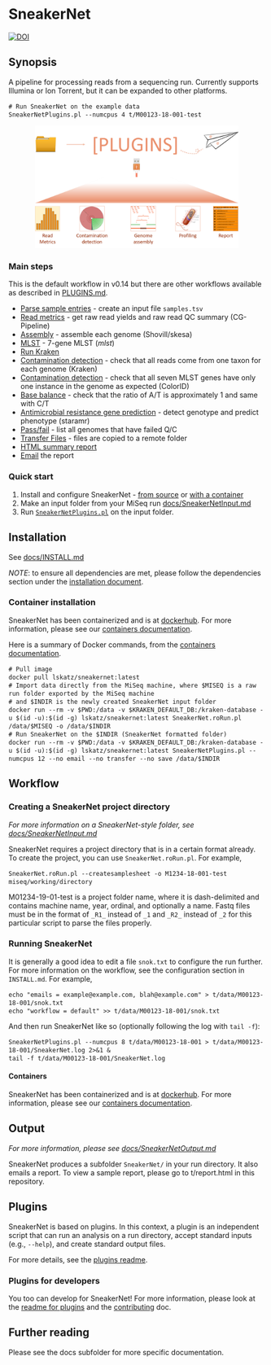 # SneakerNet

[![DOI](https://joss.theoj.org/papers/10.21105/joss.02334/status.svg)](https://doi.org/10.21105/joss.02334)

## Synopsis

A pipeline for processing reads from a sequencing run. Currently supports Illumina or Ion Torrent,
but it can be expanded to other platforms.

    # Run SneakerNet on the example data
    SneakerNetPlugins.pl --numcpus 4 t/M00123-18-001-test

<p align='center'>
  <img src='./docs/images/overview.png' alt='SneakerNet workflow' width='400' />
</p>

### Main steps

This is the default workflow in v0.14
but there are other workflows available as described in
[PLUGINS.md](/docs/PLUGINS.md#workflows).
 
* [Parse sample entries](/docs/plugins/sn_detectContamination-kraken.pl.md) - create an input file `samples.tsv`
* [Read metrics](/docs/plugins/addReadMetrics.pl.md) - get raw read yields and raw read QC summary (CG-Pipeline)
* [Assembly](/docs/plugins/assembleAll.pl.md) - assemble each genome (Shovill/skesa)
* [MLST](/docs/plugins/sn_mlst.pl.md) - 7-gene MLST (_mlst_)
* [Run Kraken](/docs/plugins/sn_kraken.pl.md)
* [Contamination detection](/docs/plugins/sn_detectContamination-kraken.pl.md) - check that all reads come from one taxon for each genome (Kraken)
* [Contamination detection](/docs/plugins/sn_detectContamination-mlst.pl.md) - check that all seven MLST genes have only one instance in the genome as expected (ColorID)
* [Base balance](/docs/plugins/baseBalance.pl.md) - check that the ratio of A/T is approximately 1 and same with C/T
* [Antimicrobial resistance gene prediction](/docs/plugins/sn_staramr.pl.md) - detect genotype and predict phenotype (staramr)
* [Pass/fail](/docs/plugins/sn_passfail.pl.md) - list all genomes that have failed Q/C
* [Transfer Files](/docs/plugins/transferFilesToRemoteComputers.pl.md) - files are copied to a remote folder
* [HTML summary report](/docs/plugins/sn_report.pl.md)
* [Email](/docs/plugins/emailWhoever.pl.md) the report

### Quick start

1. Install and configure SneakerNet - [from source](docs/INSTALL.md) or [with a container](docs/CONTAINERS.md)
2. Make an input folder from your MiSeq run [docs/SneakerNetInput.md](docs/SneakerNetInput.md)
3. Run [`SneakerNetPlugins.pl`](docs/SneakerNetPlugins.pl.md) on the input folder.

## Installation

See [docs/INSTALL.md](docs/INSTALL.md)

_NOTE_: to ensure all dependencies are met, please follow
the dependencies section under the [installation document](docs/INSTALL.md).

### Container installation

SneakerNet has been containerized and is at [dockerhub](https://hub.docker.com/repository/docker/lskatz/sneakernet).
For more information, please see our [containers documentation](docs/CONTAINERS.md).

Here is a summary of Docker commands, from the [containers documentation](docs/CONTAINERS.md).

    # Pull image
    docker pull lskatz/sneakernet:latest
    # Import data directly from the MiSeq machine, where $MISEQ is a raw run folder exported by the MiSeq machine
    # and $INDIR is the newly created SneakerNet input folder
    docker run --rm -v $PWD:/data -v $KRAKEN_DEFAULT_DB:/kraken-database -u $(id -u):$(id -g) lskatz/sneakernet:latest SneakerNet.roRun.pl /data/$MISEQ -o /data/$INDIR
    # Run SneakerNet on the $INDIR (SneakerNet formatted folder)
    docker run --rm -v $PWD:/data -v $KRAKEN_DEFAULT_DB:/kraken-database -u $(id -u):$(id -g) lskatz/sneakernet:latest SneakerNetPlugins.pl --numcpus 12 --no email --no transfer --no save /data/$INDIR

## Workflow

### Creating a SneakerNet project directory

_For more information on a SneakerNet-style folder, see [docs/SneakerNetInput.md](docs/SneakerNetInput.md)_

SneakerNet requires a project directory that is in a certain format already.
To create the project, you can use `SneakerNet.roRun.pl`.  For example,

    SneakerNet.roRun.pl --createsamplesheet -o M1234-18-001-test miseq/working/directory

M01234-19-01-test is a project folder name, where it is dash-delimited and contains
machine name, year, ordinal, and optionally a name.
Fastq files must be in the format of `_R1_` instead of `_1` and `_R2_` instead of `_2` for this particular script to parse the files properly.

### Running SneakerNet

It is generally a good idea to edit a file `snok.txt` to configure the run further.
For more information on the workflow, see the configuration section in `INSTALL.md`.
For example,

    echo "emails = example@example.com, blah@example.com" > t/data/M00123-18-001/snok.txt
    echo "workflow = default" >> t/data/M00123-18-001/snok.txt

And then run SneakerNet like so (optionally following the log with `tail -f`):

    SneakerNetPlugins.pl --numcpus 8 t/data/M00123-18-001 > t/data/M00123-18-001/SneakerNet.log 2>&1 &
    tail -f t/data/M00123-18-001/SneakerNet.log

#### Containers

SneakerNet has been containerized and is at [dockerhub](https://hub.docker.com/repository/docker/lskatz/sneakernet).
For more information, please see our [containers documentation](docs/CONTAINERS.md).

## Output

_For more information, please see [docs/SneakerNetOutput.md](docs/SneakerNetOutput.md)_

SneakerNet produces a subfolder `SneakerNet/` in your run directory.
It also emails a report. To view a sample report, please go to 
t/report.html
in this repository.

## Plugins

SneakerNet is based on plugins.  In this context, a plugin is an independent script
that can run an analysis on a run directory, accept standard inputs (e.g., `--help`),
and create standard output files.

For more details, see the [plugins readme](docs/PLUGINS.md).

### Plugins for developers

You too can develop for SneakerNet!  For more information, 
please look at the [readme for plugins](docs/PLUGINSDEV.md)
and the [contributing](CONTRIBUTING.md) doc.

## Further reading

Please see the docs subfolder for more specific documentation.

